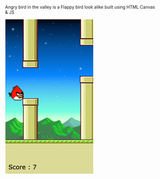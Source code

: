 Angry bird in the valley is a Flappy bird look alike built using HTML Canvas & JS

![screenshot](./screenshot.png)
